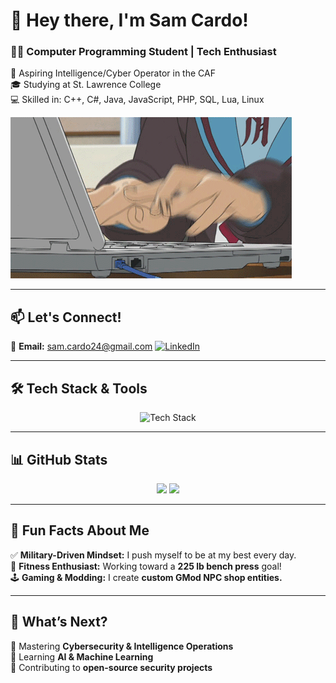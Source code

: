 # 👋 Hey there, I'm Sam Cardo!  
### 👨‍💻 Computer Programming Student | Tech Enthusiast  
🚀 Aspiring Intelligence/Cyber Operator in the CAF  
🎓 Studying at St. Lawrence College  
💻 Skilled in:  C++, C#, Java, JavaScript, PHP, SQL, Lua, Linux  

![Coding GIF](https://github.com/deadender83/Home-Page/blob/main/coding.gif)

---

## 📫 **Let's Connect!**  
📧 **Email:** [sam.cardo24@gmail.com](mailto:sam.cardo24@gmail.com)
[![LinkedIn](https://img.shields.io/badge/LinkedIn-Profile-blue?logo=linkedin&logoColor=white)](https://www.linkedin.com/in/sam-cardo-82a71b279/)  

---

## 🛠 **Tech Stack & Tools**  
<p align="center">  
  <img src="https://skillicons.dev/icons?i=cpp,cs,java,javascript,php,mysql,lua,linux" alt="Tech Stack" width="500"/>  
</p>

---

## 📊 **GitHub Stats**  
<p align="center">  
  <img src="https://github-readme-stats.vercel.app/api?username=deadender83&show_icons=true&theme=tokyonight&hide_border=true" width="48%" />  
  <img src="https://github-readme-streak-stats.herokuapp.com/?user=deadender83&theme=tokyonight&hide_border=true" width="48%" />  
</p>

---

## 🎯 **Fun Facts About Me**  
✅ **Military-Driven Mindset:** I push myself to be at my best every day.  
💪 **Fitness Enthusiast:** Working toward a **225 lb bench press** goal!  
🕹 **Gaming & Modding:** I create **custom GMod NPC shop entities.**

---

## 🚀 **What’s Next?**  
🔹 Mastering **Cybersecurity & Intelligence Operations**  
🔹 Learning **AI & Machine Learning**  
🔹 Contributing to **open-source security projects**

